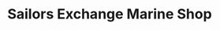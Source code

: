 ---
title: "Sailors Exchange Marine Shop"
url: /st-augustine/sailors-exchange-marine-shop/
shop: outdoor
---